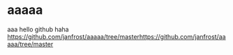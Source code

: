 # aaaaa
aaa
hello github
haha
https://github.com/janfrost/aaaaa/tree/masterhttps://github.com/janfrost/aaaaa/tree/master
